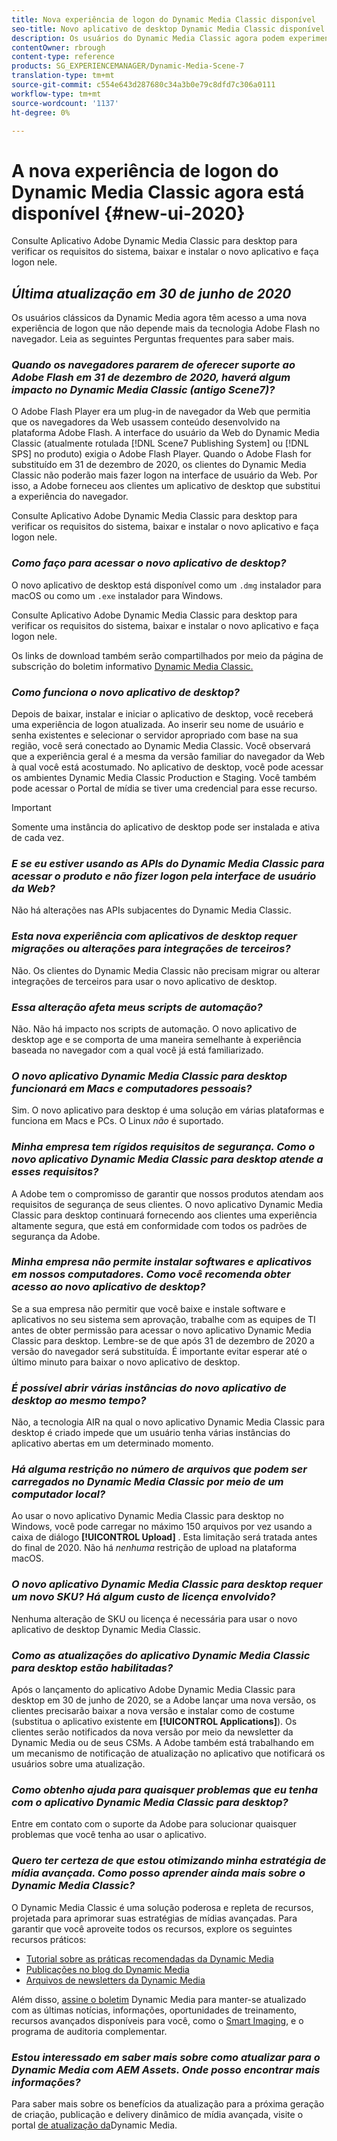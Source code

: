 ```yaml
---
title: Nova experiência de logon do Dynamic Media Classic disponível
seo-title: Novo aplicativo de desktop Dynamic Media Classic disponível
description: Os usuários do Dynamic Media Classic agora podem experimentar uma atualização completa da interface do usuário. A experiência fornece um logon atualizado com links para recursos valiosos, além disso, essa atualização não depende mais da tecnologia Adobe Flash no navegador.
contentOwner: rbrough
content-type: reference
products: SG_EXPERIENCEMANAGER/Dynamic-Media-Scene-7
translation-type: tm+mt
source-git-commit: c554e643d287680c34a3b0e79c8dfd7c306a0111
workflow-type: tm+mt
source-wordcount: '1137'
ht-degree: 0%

---
```



# A nova experiência de logon do Dynamic Media Classic agora está disponível {#new-ui-2020}

Consulte Aplicativo [](/help/dynamic-media-classic-desktop-app.md) Adobe Dynamic Media Classic para desktop para verificar os requisitos do sistema, baixar e instalar o novo aplicativo e faça logon nele.

## _Última atualização em 30 de junho de 2020_

Os usuários clássicos da Dynamic Media agora têm acesso a uma nova experiência de logon que não depende mais da tecnologia Adobe Flash no navegador. Leia as seguintes Perguntas frequentes para saber mais.

### **_Quando os navegadores pararem de oferecer suporte ao Adobe Flash em 31 de dezembro de 2020, haverá algum impacto no Dynamic Media Classic (antigo Scene7)?_**

O Adobe Flash Player era um plug-in de navegador da Web que permitia que os navegadores da Web usassem conteúdo desenvolvido na plataforma Adobe Flash. A interface do usuário da Web do Dynamic Media Classic (atualmente rotulada [!DNL Scene7 Publishing System] ou [!DNL SPS] no produto) exigia o Adobe Flash Player. Quando o Adobe Flash for substituído em 31 de dezembro de 2020, os clientes do Dynamic Media Classic não poderão mais fazer logon na interface de usuário da Web. Por isso, a Adobe forneceu aos clientes um aplicativo de desktop que substitui a experiência do navegador.

Consulte Aplicativo [](/help/dynamic-media-classic-desktop-app.md) Adobe Dynamic Media Classic para desktop para verificar os requisitos do sistema, baixar e instalar o novo aplicativo e faça logon nele.

### **_Como faço para acessar o novo aplicativo de desktop?_**

O novo aplicativo de desktop está disponível como um `.dmg` instalador para macOS ou como um `.exe` instalador para Windows.

Consulte Aplicativo [](/help/dynamic-media-classic-desktop-app.md) Adobe Dynamic Media Classic para desktop para verificar os requisitos do sistema, baixar e instalar o novo aplicativo e faça logon nele.

Os links de download também serão compartilhados por meio da página de subscrição do boletim informativo [Dynamic Media Classic.](https://www.adobe.com/subscription/dynamic-media-newsletter.html)

### **_Como funciona o novo aplicativo de desktop?_**

Depois de baixar, instalar e iniciar o aplicativo de desktop, você receberá uma experiência de logon atualizada. Ao inserir seu nome de usuário e senha existentes e selecionar o servidor apropriado com base na sua região, você será conectado ao Dynamic Media Classic. Você observará que a experiência geral é a mesma da versão familiar do navegador da Web à qual você está acostumado. No aplicativo de desktop, você pode acessar os ambientes Dynamic Media Classic Production e Staging. Você também pode acessar o Portal de mídia se tiver uma credencial para esse recurso.

>[!IMPORTANT]
>
>Somente uma instância do aplicativo de desktop pode ser instalada e ativa de cada vez.

### **_E se eu estiver usando as APIs do Dynamic Media Classic para acessar o produto e não fizer logon pela interface de usuário da Web?_**

Não há alterações nas APIs subjacentes do Dynamic Media Classic.

### **_Esta nova experiência com aplicativos de desktop requer migrações ou alterações para integrações de terceiros?_**

Não. Os clientes do Dynamic Media Classic não precisam migrar ou alterar integrações de terceiros para usar o novo aplicativo de desktop.

### **_Essa alteração afeta meus scripts de automação?_**

Não. Não há impacto nos scripts de automação. O novo aplicativo de desktop age e se comporta de uma maneira semelhante à experiência baseada no navegador com a qual você já está familiarizado.

### **_O novo aplicativo Dynamic Media Classic para desktop funcionará em Macs e computadores pessoais?_**

Sim. O novo aplicativo para desktop é uma solução em várias plataformas e funciona em Macs e PCs. O Linux *não* é suportado.

### **_Minha empresa tem rígidos requisitos de segurança. Como o novo aplicativo Dynamic Media Classic para desktop atende a esses requisitos?_**

A Adobe tem o compromisso de garantir que nossos produtos atendam aos requisitos de segurança de seus clientes. O novo aplicativo Dynamic Media Classic para desktop continuará fornecendo aos clientes uma experiência altamente segura, que está em conformidade com todos os padrões de segurança da Adobe.

### **_Minha empresa não permite instalar softwares e aplicativos em nossos computadores. Como você recomenda obter acesso ao novo aplicativo de desktop?_**

Se a sua empresa não permitir que você baixe e instale software e aplicativos no seu sistema sem aprovação, trabalhe com as equipes de TI antes de obter permissão para acessar o novo aplicativo Dynamic Media Classic para desktop. Lembre-se de que após 31 de dezembro de 2020 a versão do navegador será substituída. É importante evitar esperar até o último minuto para baixar o novo aplicativo de desktop.

### **_É possível abrir várias instâncias do novo aplicativo de desktop ao mesmo tempo?_**

Não, a tecnologia AIR na qual o novo aplicativo Dynamic Media Classic para desktop é criado impede que um usuário tenha várias instâncias do aplicativo abertas em um determinado momento.

### **_Há alguma restrição no número de arquivos que podem ser carregados no Dynamic Media Classic por meio de um computador local?_**

Ao usar o novo aplicativo Dynamic Media Classic para desktop no Windows, você pode carregar no máximo 150 arquivos por vez usando a caixa de diálogo **[!UICONTROL Upload]** . Esta limitação será tratada antes do final de 2020. Não há *nenhuma* restrição de upload na plataforma macOS.

### **_O novo aplicativo Dynamic Media Classic para desktop requer um novo SKU? Há algum custo de licença envolvido?_**

Nenhuma alteração de SKU ou licença é necessária para usar o novo aplicativo de desktop Dynamic Media Classic.

### **_Como as atualizações do aplicativo Dynamic Media Classic para desktop estão habilitadas?_**

Após o lançamento do aplicativo Adobe Dynamic Media Classic para desktop em 30 de junho de 2020, se a Adobe lançar uma nova versão, os clientes precisarão baixar a nova versão e instalar como de costume (substitua o aplicativo existente em **[!UICONTROL Applications]**). Os clientes serão notificados da nova versão por meio da newsletter da Dynamic Media ou de seus CSMs. A Adobe também está trabalhando em um mecanismo de notificação de atualização no aplicativo que notificará os usuários sobre uma atualização.

### **_Como obtenho ajuda para quaisquer problemas que eu tenha com o aplicativo Dynamic Media Classic para desktop?_**

Entre em contato com o suporte da Adobe para solucionar quaisquer problemas que você tenha ao usar o aplicativo.

### **_Quero ter certeza de que estou otimizando minha estratégia de mídia avançada. Como posso aprender ainda mais sobre o Dynamic Media Classic?_**

O Dynamic Media Classic é uma solução poderosa e repleta de recursos, projetada para aprimorar suas estratégias de mídias avançadas. Para garantir que você aproveite todos os recursos, explore os seguintes recursos práticos:

* [Tutorial sobre as práticas recomendadas da Dynamic Media](https://docs.adobe.com/content/help/en/experience-manager-learn/dynamic-media-classic-tutorial/overview.html)
* [Publicações no blog do Dynamic Media](https://theblog.adobe.com/tag/dynamic-media/)
* [Arquivos de newsletters da Dynamic Media](https://docs.adobe.com/content/help/en/dynamic-media-classic/using/dynamic-media-newsletter.html)

Além disso, [assine o boletim](https://www.adobe.com/subscription/dynamic-media-newsletter.html) Dynamic Media para manter-se atualizado com as últimas notícias, informações, oportunidades de treinamento, recursos avançados disponíveis para você, como o [Smart Imaging](https://helpx.adobe.com/experience-manager/6-3/assets/using/imaging-faq.html), e o programa de auditoria complementar.

### **_Estou interessado em saber mais sobre como atualizar para o Dynamic Media com AEM Assets. Onde posso encontrar mais informações?_**

Para saber mais sobre os benefícios da atualização para a próxima geração de criação, publicação e delivery dinâmico de mídia avançada, visite o portal [de atualização da](http://exploreadobe.com/dynamic-media-upgrade/)Dynamic Media.


<!-- SAVE - OLD LINK TO BEST PRACTICES GUIDE IN PDF https://www.adobe.com/content/dam/www/us/en/marketing/experience-manager-assets/dynamic-media/adobe-dynamic-media-classic-best-practices-guide.pdf -->

